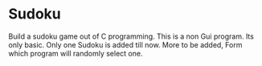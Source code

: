 # Sudoku
Build a sudoku game out of C programming.
This is a non Gui program.
Its only basic.
Only one Sudoku is added till now.
More to be added, Form which program will randomly select one.
